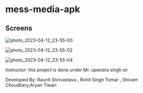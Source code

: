 # mess-media-apk

## Screens 
![photo_2023-04-12_23-55-00](https://user-images.githubusercontent.com/76162540/231550581-b7df02ee-2efb-43c8-9994-74187d94694d.jpg)

![photo_2023-04-12_23-55-02](https://user-images.githubusercontent.com/76162540/231550613-b6d38514-fe66-4e44-9d73-1bd63e61841f.jpg)

![photo_2023-04-12_23-55-04](https://user-images.githubusercontent.com/76162540/231550633-2943d136-d69c-4c40-881f-5a726eb1f38e.jpg)



Instructor:
this project is done under  Mr. upendra singh sir

Developed By:
Raunit Shrivastava , Rohit Singh Tomar , Shivam Choudhary,Aryan Tiwari
